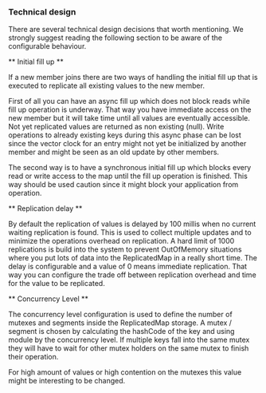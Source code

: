 
### Technical design

There are several technical design decisions that worth mentioning. We strongly suggest reading the following section
to be aware of the configurable behaviour.

** Initial fill up **

If a new member joins there are two ways of handling the initial fill up that is executed to replicate all existing
values to the new member.

First of all you can have an async fill up which does not block reads while fill up operation is underway. That way
you have immediate access on the new member but it will take time until all values are eventually accessible. Not yet
replicated values are returned as non existing (null).
Write operations to already existing keys during this async phase can be lost since the vector clock for an entry
might not yet be initialized by another member and might be seen as an old update by other members.

The second way is to have a synchronous initial fill up which blocks every read or write access to the map until the
fill up operation is finished. This way should be used caution since it might block your application from operation.

** Replication delay **

By default the replication of values is delayed by 100 millis when no current waiting replication is found. This is used
to collect multiple updates and to minimize the operations overhead on replication. A hard limit of 1000 replications
is build into the system to prevent OutOfMemory situations where you put lots of data into the ReplicatedMap in a really
short time.
The delay is configurable and a value of 0 means immediate replication. That way you can configure the trade off between
replication overhead and time for the value to be replicated.

** Concurrency Level **

The concurrency level configuration is used to define the number of mutexes and segments inside the ReplicatedMap storage.
A mutex / segment is chosen by calculating the hashCode of the key and using module by the concurrency level. If multiple
keys fall into the same mutex they will have to wait for other mutex holders on the same mutex to finish their operation.

For high amount of values or high contention on the mutexes this value might be interesting to be changed.
